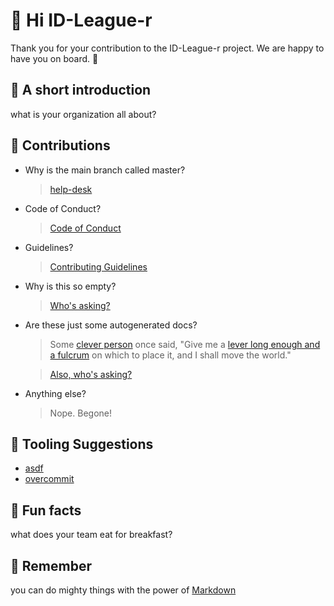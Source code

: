 # :wave: Hi ID-League-r

[tooling-suggestions]: #wrench-tooling-suggestions

Thank you for your contribution to the ID-League-r project. We are happy to have you on board. :tada:

## :raising_hand: A short introduction

what is your organization all about?

## :rainbow: Contributions

<!-- how can the community get involved? -->

- Why is the main branch called master?

  > [help-desk](https://github.com/alex-matte)

- Code of Conduct?

  > [Code of Conduct](CODE_OF_CONDUCT.md)

- Guidelines?

  > [Contributing Guidelines](CONTRIBUTING.md)

- Why is this so empty?

  > [Who's asking?](https://github.com/ID-Sports-Ventures/.github/compare)

- Are these just some autogenerated docs?

  > Some [clever person](https://www.brainyquote.com/quotes/archimedes_101761) once said, "Give me a [lever long enough and a fulcrum]([tooling-suggestions]) on which to place it, and I shall move the world."

  > [Also, who's asking?](https://github.com/ID-Sports-Ventures/.github/compare)

- Anything else?
  
  > Nope. Begone!

## :wrench: Tooling Suggestions

- [asdf](https://asdf-vm.com/)
- [overcommit](https://github.com/sds/overcommit)

## :popcorn: Fun facts

what does your team eat for breakfast?

## 🧙 Remember

you can do mighty things with the power of [Markdown](https://docs.github.com/github/writing-on-github/getting-started-with-writing-and-formatting-on-github/basic-writing-and-formatting-syntax)
